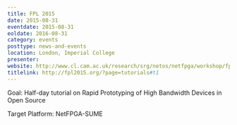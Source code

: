 ```yaml
---
title: FPL 2015
date: 2015-08-31
eventdate: 2015-08-31
eoldate: 2016-08-31
category: events
posttype: news-and-events
location: London, Imperial College
presenter:
website: http://www.cl.cam.ac.uk/research/srg/netos/netfpga/workshop/fpl-august-2015/
titlelink: http://fpl2015.org/?page=tutorials#t1
---
```


Goal: Half-day tutorial on Rapid Prototyping of High Bandwidth Devices in Open Source

Target Platform: NetFPGA-SUME
